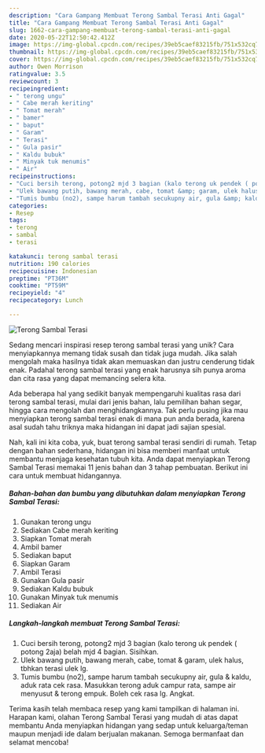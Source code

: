 ```yaml
---
description: "Cara Gampang Membuat Terong Sambal Terasi Anti Gagal"
title: "Cara Gampang Membuat Terong Sambal Terasi Anti Gagal"
slug: 1662-cara-gampang-membuat-terong-sambal-terasi-anti-gagal
date: 2020-05-22T12:50:42.412Z
image: https://img-global.cpcdn.com/recipes/39eb5caef83215fb/751x532cq70/terong-sambal-terasi-foto-resep-utama.jpg
thumbnail: https://img-global.cpcdn.com/recipes/39eb5caef83215fb/751x532cq70/terong-sambal-terasi-foto-resep-utama.jpg
cover: https://img-global.cpcdn.com/recipes/39eb5caef83215fb/751x532cq70/terong-sambal-terasi-foto-resep-utama.jpg
author: Owen Morrison
ratingvalue: 3.5
reviewcount: 3
recipeingredient:
- " terong ungu"
- " Cabe merah keriting"
- " Tomat merah"
- " bamer"
- " baput"
- " Garam"
- " Terasi"
- " Gula pasir"
- " Kaldu bubuk"
- " Minyak tuk menumis"
- " Air"
recipeinstructions:
- "Cuci bersih terong, potong2 mjd 3 bagian (kalo terong uk pendek ( potong 2aja) belah mjd 4 bagian. Sisihkan."
- "Ulek bawang putih, bawang merah, cabe, tomat &amp; garam, ulek halus, tbhkan terasi ulek lg."
- "Tumis bumbu (no2), sampe harum tambah secukupny air, gula &amp; kaldu, aduk rata cek rasa. Masukkan terong aduk campur rata, sampe air menyusut &amp; terong empuk. Boleh cek rasa lg. Angkat."
categories:
- Resep
tags:
- terong
- sambal
- terasi

katakunci: terong sambal terasi 
nutrition: 190 calories
recipecuisine: Indonesian
preptime: "PT36M"
cooktime: "PT59M"
recipeyield: "4"
recipecategory: Lunch

---
```



![Terong Sambal Terasi](https://img-global.cpcdn.com/recipes/39eb5caef83215fb/751x532cq70/terong-sambal-terasi-foto-resep-utama.jpg)

Sedang mencari inspirasi resep terong sambal terasi yang unik? Cara menyiapkannya memang tidak susah dan tidak juga mudah. Jika salah mengolah maka hasilnya tidak akan memuaskan dan justru cenderung tidak enak. Padahal terong sambal terasi yang enak harusnya sih punya aroma dan cita rasa yang dapat memancing selera kita.

Ada beberapa hal yang sedikit banyak mempengaruhi kualitas rasa dari terong sambal terasi, mulai dari jenis bahan, lalu pemilihan bahan segar, hingga cara mengolah dan menghidangkannya. Tak perlu pusing jika mau menyiapkan terong sambal terasi enak di mana pun anda berada, karena asal sudah tahu triknya maka hidangan ini dapat jadi sajian spesial.




Nah, kali ini kita coba, yuk, buat terong sambal terasi sendiri di rumah. Tetap dengan bahan sederhana, hidangan ini bisa memberi manfaat untuk membantu menjaga kesehatan tubuh kita. Anda dapat menyiapkan Terong Sambal Terasi memakai 11 jenis bahan dan 3 tahap pembuatan. Berikut ini cara untuk membuat hidangannya.

<!--inarticleads1-->

##### Bahan-bahan dan bumbu yang dibutuhkan dalam menyiapkan Terong Sambal Terasi:

1. Gunakan  terong ungu
1. Sediakan  Cabe merah keriting
1. Siapkan  Tomat merah
1. Ambil  bamer
1. Sediakan  baput
1. Siapkan  Garam
1. Ambil  Terasi
1. Gunakan  Gula pasir
1. Sediakan  Kaldu bubuk
1. Gunakan  Minyak tuk menumis
1. Sediakan  Air




<!--inarticleads2-->

##### Langkah-langkah membuat Terong Sambal Terasi:

1. Cuci bersih terong, potong2 mjd 3 bagian (kalo terong uk pendek ( potong 2aja) belah mjd 4 bagian. Sisihkan.
1. Ulek bawang putih, bawang merah, cabe, tomat &amp; garam, ulek halus, tbhkan terasi ulek lg.
1. Tumis bumbu (no2), sampe harum tambah secukupny air, gula &amp; kaldu, aduk rata cek rasa. Masukkan terong aduk campur rata, sampe air menyusut &amp; terong empuk. Boleh cek rasa lg. Angkat.




Terima kasih telah membaca resep yang kami tampilkan di halaman ini. Harapan kami, olahan Terong Sambal Terasi yang mudah di atas dapat membantu Anda menyiapkan hidangan yang sedap untuk keluarga/teman maupun menjadi ide dalam berjualan makanan. Semoga bermanfaat dan selamat mencoba!
